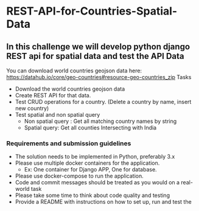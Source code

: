 # REST-API-for-Countries-Spatial-Data

## In this challenge we will develop python django REST api for spatial data and test the API Data

You can download world countries geojson data here: https://datahub.io/core/geo-countries#resource-geo-countries_zip Tasks

- Download the world countries geojson data 
- Create REST API for that data.  
- Test CRUD operations for a country. (Delete a country by name, insert new country) 
- Test spatial and non spatial query 
  - Non spatial query : Get all matching country names by string 
  - Spatial query: Get all counties Intersecting with India 
 
### Requirements and submission guidelines 
- The solution needs to be implemented in Python, preferably 3.x 
- Please use multiple docker containers for the application. 
  - Ex: One container for Django APP, One for database.  
- Please use docker-compose to run the application.  
- Code and commit messages should be treated as you would on a real- world task 
- Please take some time to think about code quality and testing 
- Provide a README with instructions on how to set up, run and test the
